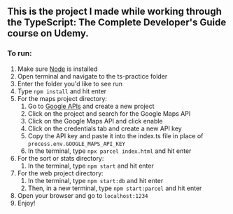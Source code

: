 ## This is the project I made while working through the TypeScript: The Complete Developer's Guide course on Udemy.

### To run:

1. Make sure [Node](https://nodejs.org/en/download) is installed
2. Open terminal and navigate to the ts-practice folder
3. Enter the folder you'd like to see run
4. Type `npm install` and hit enter
5. For the maps project directory:
    1. Go to [Google APIs](https://cloud.google.com/apis/) and create a new project
    2. Click on the project and search for the Google Maps API
    3. Click on the Google Maps API and click enable
    4. Click on the credentials tab and create a new API key
    5. Copy the API key and paste it into the index.ts file in place of `process.env.GOOGLE_MAPS_API_KEY`
    6. In the terminal, type `npx parcel index.html` and hit enter
6. For the sort or stats directory:
   1. In the terminal, type `npm start` and hit enter
7. For the web project directory:
    1. In the terminal, type `npm start:db` and hit enter
    2. Then, in a new terminal, type `npm start:parcel` and hit enter
8. Open your browser and go to `localhost:1234`
9. Enjoy!
